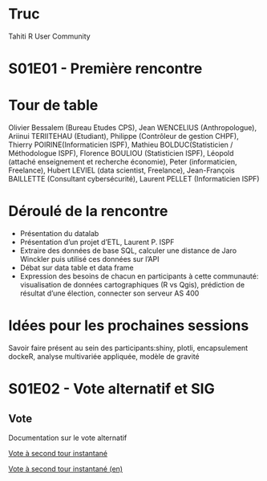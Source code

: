 # Truc
Tahiti R User Community

# S01E01 - Première rencontre

# Tour de table
Olivier Bessalem (Bureau Etudes CPS), Jean WENCELIUS (Anthropologue), Ariinui TERIITEHAU (Etudiant), Philippe (Contrôleur de gestion CHPF), Thierry POIRINE(Informaticien ISPF), Mathieu BOLDUC(Statisticien / Méthodologue ISPF), Florence BOULIOU (Statisticien ISPF), Léopold (attaché enseignement et recherche économie), Peter (informaticien, Freelance), Hubert LEVIEL (data scientist, Freelance), Jean-François BAILLETTE (Consultant cybersécurité), Laurent PELLET (Informaticien ISPF)

# Déroulé de la rencontre
* Présentation du datalab
* Présentation d’un projet d’ETL, Laurent P. ISPF
* Extraire des données de base SQL, calculer une distance de Jaro Winckler puis utilisé ces données sur l’API
* Débat sur data table et data frame
* Expression des besoins de chacun en participants à cette communauté: visualisation de données cartographiques (R vs Qgis), prédiction de résultat d’une élection, connecter son serveur AS 400

# Idées pour les prochaines sessions

Savoir faire présent au sein des participants:shiny, plotli, encapsulement dockeR, analyse multivariée appliquée, modèle de gravité



# S01E02 - Vote alternatif et SIG
## Vote
Documentation sur le vote alternatif

[Vote à second tour instantané](https://fr.wikipedia.org/wiki/Vote_%C3%A0_second_tour_instantan%C3%A9)

[Vote à second tour instantané (en)](https://en.wikipedia.org/wiki/Instant-runoff_voting)